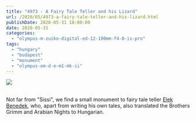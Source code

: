 ```yaml
---
title: "4973 - A Fairy Tale Teller and his Lizard"
url: /2020/05/4973-a-fairy-tale-teller-and-his-lizard.html
publishDate: 2020-05-31 18:00:00
date: 2020-05-31
categories: 
  - "olympus-m-zuiko-digital-ed-12-100mm-f4-0-is-pro"
tags: 
  - "hungary"
  - "budapest"
  - "monument"
  - "olympus-om-d-e-m1-mk-ii"
---
```

<div class="container">
<div class="center"><a target="_blank" href="https://d25zfm9zpd7gm5.cloudfront.net/1200x1200/2018/20180521_134642_lr.jpg"><img class="webfeedsFeaturedVisual" src="https://d25zfm9zpd7gm5.cloudfront.net/0600x0600/2018/20180521_134642_lr.jpg" /></a></div>
</div>
<br />

Not far from "Sissi", we find a small monument to fairy tale teller
[Elek Benedek](https://en.wikipedia.org/wiki/Elek_Benedek), who,
apart from writing his own tales, also translated the Brothers Grimm
and Arabian Nights to Hungarian.